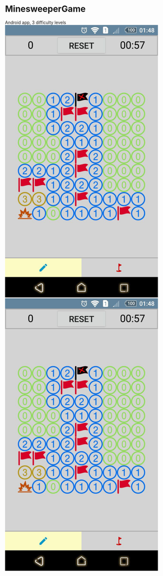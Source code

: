 # MinesweeperGame
Android app, 3 difficulty levels
![Image alt](https://github.com/ValeriiBielik/MinesweeperGame/raw/master/game.jpg)
![Alt text](/game.jpg?raw=true "Optional Title")
